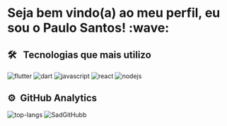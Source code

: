 <h1> Seja bem vindo(a) ao meu perfil, eu sou o Paulo Santos! :wave: </h1>

## 🛠 &nbsp; Tecnologias que mais utilizo

<img align="center" alt="flutter"
     src="https://img.shields.io/badge/Flutter-61bde8?style=for-the-badge&logo=flutter&logoColor=237acc">
     <img align="center" alt="dart"
     src="https://img.shields.io/badge/Dart-38738f?style=for-the-badge&logo=dart&logoColor=61bde8">
     <img align="center" alt="javascript"
     src="https://img.shields.io/badge/JavaScript-e3e039?style=for-the-badge&logo=javascript&logoColor=black">
     <img align="center" alt="react"
     src="https://img.shields.io/badge/React-20232A?style=for-the-badge&logo=react&logoColor=61DAFB">
     <img align="center" alt="nodejs"
     src="https://img.shields.io/badge/Node.js-43853D?style=for-the-badge&logo=node.js&logoColor=white">
     

## ⚙ &nbsp;GitHub Analytics
![top-langs]( https://github-readme-stats.vercel.app/api/top-langs?username=SadGitHubb&show_icons=true&theme=dark) <img src="https://github-readme-stats.vercel.app/api?username=SadGitHubb&show_icons=true&theme=dark" alt="SadGitHubb">
</p>  
